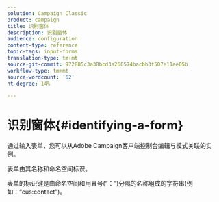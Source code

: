 ```yaml
---
solution: Campaign Classic
product: campaign
title: 识别窗体
description: 识别窗体
audience: configuration
content-type: reference
topic-tags: input-forms
translation-type: tm+mt
source-git-commit: 972885c3a38bcd3a260574bacbb3f507e11ae05b
workflow-type: tm+mt
source-wordcount: '62'
ht-degree: 14%

---
```



# 识别窗体{#identifying-a-form}

通过输入表单，您可以从Adobe Campaign客户端控制台编辑与模式关联的实例。

表单由其名称和命名空间标识。

表单的标识键是由命名空间和用冒号(“：”)分隔的名称组成的字符串(例如：“cus:contact”)。
